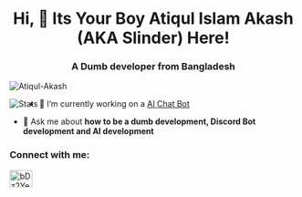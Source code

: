 <h1 align="center">Hi, 👋 Its Your Boy Atiqul Islam Akash (AKA Slinder) Here!</h1>
<h3 align="center">A Dumb developer from Bangladesh</h3>

<p align="left"> <img src="https://komarev.com/ghpvc/?username=Atiqul-Akash&label=Profile%20views&color=0e75b6&style=flat" alt="Atiqul-Akash" /> </p>

<img align="left" alt="Stats" src="https://github-readme-stats.vercel.app/api?username=Atiqul-Akash&&&show_icons=true&theme=tokyonight">



- 🔭 I’m currently working on a [AI Chat Bot](https://github.com/Atiqul-Akash/Amar-CosmosRP)

- 💬 Ask me about **how to be a dumb development, Discord Bot development and AI development**

<h3 align="left">Connect with me:</h3>
<p align="left">
<a href="https://discord.gg/fEe8SbwPxu" target="blank"><img align="center" src="https://raw.githubusercontent.com/rahuldkjain/github-profile-readme-generator/master/src/images/icons/Social/discord.svg" alt="bDz2Ye5pbM" height="30" width="40" /></a>
</p>

